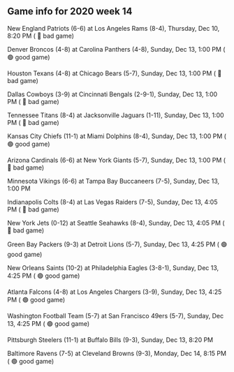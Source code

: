 ## Game info for 2020 week 14
New England Patriots (6-6) at Los Angeles Rams (8-4), Thursday, Dec 10, 8:20 PM (	:red_circle: bad game)



Denver Broncos (4-8) at Carolina Panthers (4-8), Sunday, Dec 13, 1:00 PM (	:green_circle: good game)

Houston Texans (4-8) at Chicago Bears (5-7), Sunday, Dec 13, 1:00 PM (	:red_circle: bad game)

Dallas Cowboys (3-9) at Cincinnati Bengals (2-9-1), Sunday, Dec 13, 1:00 PM (	:red_circle: bad game)

Tennessee Titans (8-4) at Jacksonville Jaguars (1-11), Sunday, Dec 13, 1:00 PM (	:red_circle: bad game)

Kansas City Chiefs (11-1) at Miami Dolphins (8-4), Sunday, Dec 13, 1:00 PM (	:green_circle: good game)

Arizona Cardinals (6-6) at New York Giants (5-7), Sunday, Dec 13, 1:00 PM (	:red_circle: bad game)

Minnesota Vikings (6-6) at Tampa Bay Buccaneers (7-5), Sunday, Dec 13, 1:00 PM



Indianapolis Colts (8-4) at Las Vegas Raiders (7-5), Sunday, Dec 13, 4:05 PM (	:red_circle: bad game)

New York Jets (0-12) at Seattle Seahawks (8-4), Sunday, Dec 13, 4:05 PM (	:red_circle: bad game)

Green Bay Packers (9-3) at Detroit Lions (5-7), Sunday, Dec 13, 4:25 PM (	:green_circle: good game)

New Orleans Saints (10-2) at Philadelphia Eagles (3-8-1), Sunday, Dec 13, 4:25 PM (	:green_circle: good game)

Atlanta Falcons (4-8) at Los Angeles Chargers (3-9), Sunday, Dec 13, 4:25 PM (	:green_circle: good game)

Washington Football Team (5-7) at San Francisco 49ers (5-7), Sunday, Dec 13, 4:25 PM (	:green_circle: good game)



Pittsburgh Steelers (11-1) at Buffalo Bills (9-3), Sunday, Dec 13, 8:20 PM



Baltimore Ravens (7-5) at Cleveland Browns (9-3), Monday, Dec 14, 8:15 PM (	:green_circle: good game)

